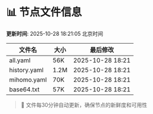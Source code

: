 # 📊 节点文件信息

**更新时间**: 2025-10-28 18:21:05 北京时间

| 文件名 | 大小 | 最后修改 |
|--------|------|----------|
| all.yaml | 56K | 2025-10-28 18:21 |
| history.yaml | 1.2M | 2025-10-28 18:21 |
| mihomo.yaml | 70K | 2025-10-28 18:21 |
| base64.txt | 57K | 2025-10-28 18:21 |

> 🔄 文件每30分钟自动更新，确保节点的新鲜度和可用性
